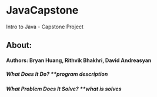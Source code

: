 # JavaCapstone
Intro to Java - Capstone Project

## About:
#### Authors: Bryan Huang, Rithvik Bhakhri, David Andreasyan
##### What Does It Do? **program description
##### What Problem Does It Solve? **what is solves
